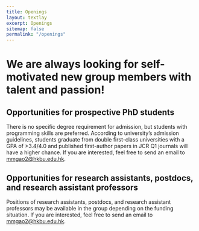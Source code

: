 ```yaml
---
title: Openings
layout: textlay
excerpt: Openings
sitemap: false
permalink: "/openings"
---
```


# We are always looking for self-motivated new group members with talent and passion!
## Opportunities for prospective PhD students
There is no specific degree requirement for admission, but students with programming skills are preferred. According to university’s admission guidelines, students graduate from double first-class universities with a GPA of >3.4/4.0 and published first-author papers in JCR Q1 journals will have a higher chance. If you are interested, feel free to send an email to [mmgao2@hkbu.edu.hk](mmgao2@hkbu.edu.hk).  

## Opportunities for research assistants, postdocs, and research assistant professors
Positions of research assistants, postdocs, and research assistant professors may be available in the group depending on the funding situation. If you are interested, feel free to send an email to [mmgao2@hkbu.edu.hk](mmgao2@hkbu.edu.hk).
